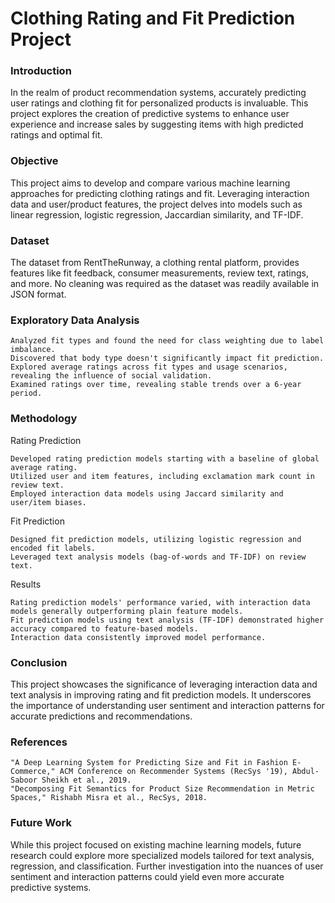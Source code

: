 # Clothing Rating and Fit Prediction Project

### Introduction

In the realm of product recommendation systems, accurately predicting user ratings and clothing fit for personalized products is invaluable. This project explores the creation of predictive systems to enhance user experience and increase sales by suggesting items with high predicted ratings and optimal fit.

### Objective

This project aims to develop and compare various machine learning approaches for predicting clothing ratings and fit. Leveraging interaction data and user/product features, the project delves into models such as linear regression, logistic regression, Jaccardian similarity, and TF-IDF.

### Dataset

The dataset from RentTheRunway, a clothing rental platform, provides features like fit feedback, consumer measurements, review text, ratings, and more. No cleaning was required as the dataset was readily available in JSON format.

### Exploratory Data Analysis

    Analyzed fit types and found the need for class weighting due to label imbalance.
    Discovered that body type doesn't significantly impact fit prediction.
    Explored average ratings across fit types and usage scenarios, revealing the influence of social validation.
    Examined ratings over time, revealing stable trends over a 6-year period.

### Methodology

Rating Prediction

    Developed rating prediction models starting with a baseline of global average rating.
    Utilized user and item features, including exclamation mark count in review text.
    Employed interaction data models using Jaccard similarity and user/item biases.

Fit Prediction

    Designed fit prediction models, utilizing logistic regression and encoded fit labels.
    Leveraged text analysis models (bag-of-words and TF-IDF) on review text.

Results

    Rating prediction models' performance varied, with interaction data models generally outperforming plain feature models.
    Fit prediction models using text analysis (TF-IDF) demonstrated higher accuracy compared to feature-based models.
    Interaction data consistently improved model performance.

### Conclusion

This project showcases the significance of leveraging interaction data and text analysis in improving rating and fit prediction models. It underscores the importance of understanding user sentiment and interaction patterns for accurate predictions and recommendations.
### References

    "A Deep Learning System for Predicting Size and Fit in Fashion E-Commerce," ACM Conference on Recommender Systems (RecSys '19), Abdul-Saboor Sheikh et al., 2019.
    "Decomposing Fit Semantics for Product Size Recommendation in Metric Spaces," Rishabh Misra et al., RecSys, 2018.

### Future Work

While this project focused on existing machine learning models, future research could explore more specialized models tailored for text analysis, regression, and classification. Further investigation into the nuances of user sentiment and interaction patterns could yield even more accurate predictive systems.
